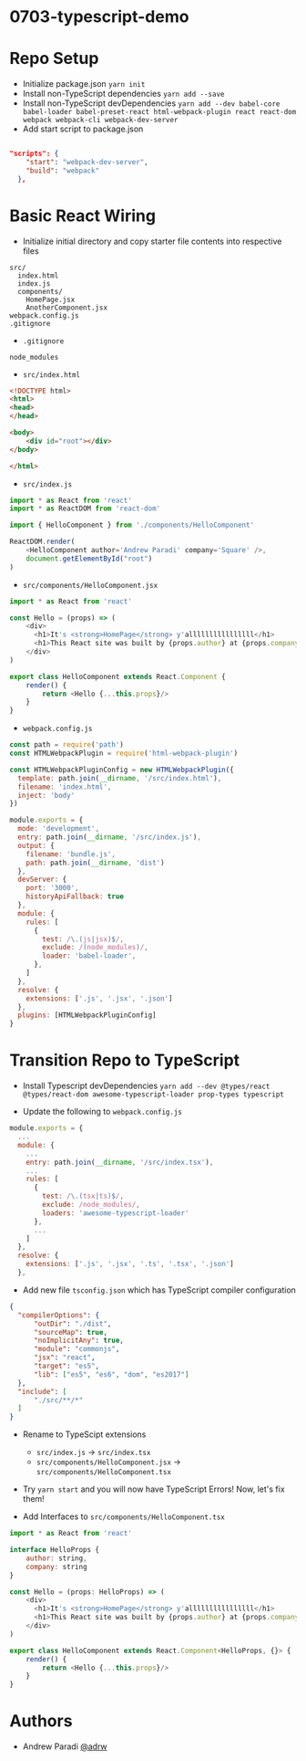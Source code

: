 # 0703-typescript-demo

# Repo Setup
- Initialize package.json `yarn init`
- Install non-TypeScript dependencies `yarn add --save `
- Install non-TypeScript devDependencies `yarn add --dev babel-core babel-loader babel-preset-react html-webpack-plugin react react-dom webpack webpack-cli webpack-dev-server`
- Add start script to package.json
```JSON

"scripts": {
    "start": "webpack-dev-server",
    "build": "webpack"
  },
```

# Basic React Wiring
- Initialize initial directory and copy starter file contents into respective files

```
src/
  index.html
  index.js
  components/
    HomePage.jsx
    AnotherComponent.jsx
webpack.config.js
.gitignore
```

- `.gitignore`
```
node_modules
```

- `src/index.html`
```HTML
<!DOCTYPE html>
<html>
<head>
</head>

<body>
    <div id="root"></div>
</body>

</html>
```

- `src/index.js`
```Javascript
import * as React from 'react'
import * as ReactDOM from 'react-dom'

import { HelloComponent } from './components/HelloComponent'

ReactDOM.render(
    <HelloComponent author='Andrew Paradi' company='Square' />,
    document.getElementById("root")
)
```

- `src/components/HelloComponent.jsx`
```Javascript
import * as React from 'react'

const Hello = (props) => (
    <div>
      <h1>It's <strong>HomePage</strong> y'allllllllllllllll</h1>
      <h1>This React site was built by {props.author} at {props.company}</h1>
    </div>
)

export class HelloComponent extends React.Component {
    render() {
        return <Hello {...this.props}/>
    }
}
```

- `webpack.config.js`
```Javascript
const path = require('path')
const HTMLWebpackPlugin = require('html-webpack-plugin')

const HTMLWebpackPluginConfig = new HTMLWebpackPlugin({
  template: path.join(__dirname, '/src/index.html'),
  filename: 'index.html',
  inject: 'body'
})

module.exports = {
  mode: 'development',
  entry: path.join(__dirname, '/src/index.js'),
  output: {
    filename: 'bundle.js',
    path: path.join(__dirname, 'dist')
  },
  devServer: {
    port: '3000',
    historyApiFallback: true
  },
  module: {
    rules: [
      {
        test: /\.(js|jsx)$/,
        exclude: /(node_modules)/,
        loader: 'babel-loader',
      },
    ]
  },
  resolve: {
    extensions: ['.js', '.jsx', '.json']
  },
  plugins: [HTMLWebpackPluginConfig]
}
```

# Transition Repo to TypeScript

- Install Typescript devDependencies `yarn add --dev @types/react @types/react-dom awesome-typescript-loader prop-types typescript`

- Update the following to `webpack.config.js`
```Javascript
module.exports = {
  ...
  module: {
    ...
    entry: path.join(__dirname, '/src/index.tsx'),
    ...
    rules: [
      {
        test: /\.(tsx|ts)$/,
        exclude: /node_modules/,
        loaders: 'awesome-typescript-loader'
      },
      ...
    ]
  },
  resolve: {
    extensions: ['.js', '.jsx', '.ts', '.tsx', '.json']
  },

```

- Add new file `tsconfig.json` which has TypeScript compiler configuration
```JSON
{
  "compilerOptions": {
      "outDir": "./dist",
      "sourceMap": true,
      "noImplicitAny": true,
      "module": "commonjs",
      "jsx": "react",
      "target": "es5",
      "lib": ["es5", "es6", "dom", "es2017"]
  },
  "include": [
      "./src/**/*"
  ]
}
```

- Rename to TypeScipt extensions
  - `src/index.js` -> `src/index.tsx`
  - `src/components/HelloComponent.jsx` -> `src/components/HelloComponent.tsx`

- Try `yarn start` and you will now have TypeScript Errors! Now, let's fix them!

- Add Interfaces to `src/components/HelloComponent.tsx`
```Javascript
import * as React from 'react'

interface HelloProps {
    author: string,
    company: string
}

const Hello = (props: HelloProps) => (
    <div>
      <h1>It's <strong>HomePage</strong> y'allllllllllllllll</h1>
      <h1>This React site was built by {props.author} at {props.company}</h1>
    </div>
)

export class HelloComponent extends React.Component<HelloProps, {}> {
    render() {
        return <Hello {...this.props}/>
    }
}
```

# Authors
- Andrew Paradi [@adrw](https://github.com/adrw/)